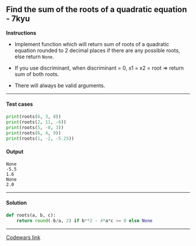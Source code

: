## Find the sum of the roots of a quadratic equation - 7kyu

**Instructions**

- Implement function which will return sum of roots of a quadratic equation rounded to 2 decimal places if there are any possible roots, else return `None`.

- If you use discriminant, when discriminant = 0, x1 = x2 = root => return sum of both roots.

- There will always be valid arguments.

---

#### Test cases

```python
print(roots(6, 3, 8))
print(roots(2, 11, -6))
print(roots(5, -8, 3))
print(roots(6, 4, 9))
print(roots(1, -2, -5.25))
```

#### Output

```
None
-5.5
1.6
None
2.0
```

---

#### Solution

```python
def roots(a, b, c):
    return round(-b/a, 2) if b**2 - 4*a*c >= 0 else None
```

---

[Codewars link](https://www.codewars.com/kata/57d448c6ba30875437000138)
